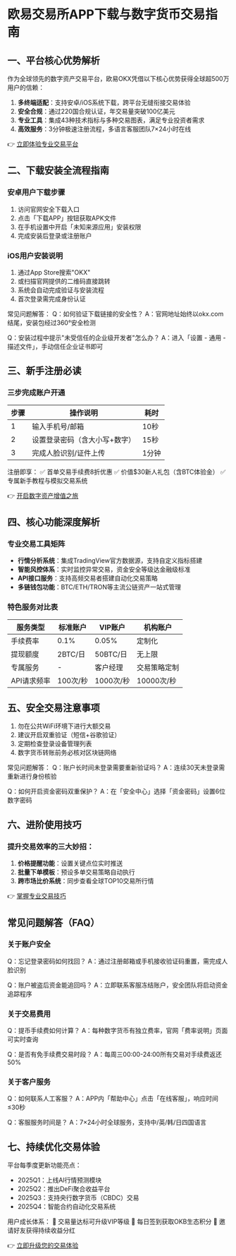 # 欧易交易所APP下载与数字货币交易指南

## 一、平台核心优势解析
作为全球领先的数字资产交易平台，欧易OKX凭借以下核心优势获得全球超500万用户的信赖：
1. **多终端适配**：支持安卓/iOS系统下载，跨平台无缝衔接交易体验
2. **安全合规**：通过220国合规认证，年交易量突破100亿美元
3. **专业工具**：集成43种技术指标与多种交易图表，满足专业投资者需求
4. **高效服务**：3分钟极速注册流程，多语言客服团队7×24小时在线

👉 [立即体验专业交易平台](https://bit.ly/okx_welcome)

## 二、下载安装全流程指南
### 安卓用户下载步骤
1. 访问官网安全下载入口
2. 点击「下载APP」按钮获取APK文件
3. 在手机设置中开启「未知来源应用」安装权限
4. 完成安装后登录或注册账户

### iOS用户安装说明
1. 通过App Store搜索"OKX"
2. 或扫描官网提供的二维码直接跳转
3. 系统会自动完成验证与安装流程
4. 首次登录需完成身份认证

常见问题解答：
Q：如何验证下载链接的安全性？
A：官网地址始终以okx.com结尾，安装包经过360°安全检测

Q：安装过程中提示"未受信任的企业级开发者"怎么办？
A：进入「设置 - 通用 - 描述文件」，手动信任企业证书即可

## 三、新手注册必读
### 三步完成账户开通
| 步骤 | 操作说明 | 耗时 |
|------|----------|------|
| 1    | 输入手机号/邮箱 | 10秒 |
| 2    | 设置登录密码（含大小写+数字） | 15秒 |
| 3    | 完成人脸识别/证件上传 | 1分钟 |

注册即享：
✅ 首单交易手续费8折优惠
✅ 价值$30新人礼包（含BTC体验金）
✅ 专属新手教程与模拟交易系统

👉 [开启数字资产增值之旅](https://bit.ly/okx_welcome)

## 四、核心功能深度解析
### 专业交易工具矩阵
- **行情分析系统**：集成TradingView官方数据源，支持自定义指标搭建
- **智能风控体系**：实时监控异常交易，资金安全等级达金融级标准
- **API接口服务**：支持高频交易者搭建自动化交易策略
- **多链钱包功能**：BTC/ETH/TRON等主流公链资产一站式管理

### 特色服务对比表
| 服务类型       | 标准账户 | VIP账户 | 机构账户 |
|----------------|----------|---------|----------|
| 手续费率       | 0.1%     | 0.05%   | 定制化   |
| 提现额度       | 2BTC/日  | 50BTC/日| 无上限   |
| 专属服务       | -        | 客户经理| 交易策略定制|
| API请求频率    | 100次/秒 | 1000次/秒| 10000次/秒|

## 五、安全交易注意事项
1. 勿在公共WiFi环境下进行大额交易
2. 建议开启双重验证（短信+谷歌验证）
3. 定期检查登录设备管理列表
4. 数字货币转账前务必核对区块链网络

常见问题解答：
Q：账户长时间未登录需要重新验证吗？
A：连续30天未登录需重新进行身份核验

Q：如何开启资金密码双重保护？
A：在「安全中心」选择「资金密码」设置6位数字密码

## 六、进阶使用技巧
### 提升交易效率的三大妙招：
1. **价格提醒功能**：设置关键点位实时推送
2. **批量下单模板**：预设多单交易策略自动执行
3. **跨市场比价系统**：同步查看全球TOP10交易所行情

👉 [掌握专业交易技巧](https://bit.ly/okx_welcome)

## 常见问题解答（FAQ）
### 关于账户安全
Q：忘记登录密码如何找回？
A：通过注册邮箱或手机接收验证码重置，需完成人脸识别

Q：账户被盗后资金能追回吗？
A：立即联系客服冻结账户，安全团队将启动资金追踪程序

### 关于交易费用
Q：提币手续费如何计算？
A：每种数字货币有独立费率，官网「费率说明」页面可实时查询

Q：是否有免手续费交易时段？
A：每周三00:00-24:00所有交易对手续费返还50%

### 关于客户服务
Q：如何联系人工客服？
A：APP内「帮助中心」点击「在线客服」，响应时间≤30秒

Q：客服服务时间是？
A：7×24小时全球服务，支持中/英/韩/日四国语言

## 七、持续优化交易体验
平台每季度更新功能亮点：
- 2025Q1：上线AI行情预测模块
- 2025Q2：推出DeFi聚合收益平台
- 2025Q3：支持央行数字货币（CBDC）交易
- 2025Q4：智能合约自动化交易系统

用户成长体系：
💎 交易量达标可升级VIP等级
💎 每日签到获取OKB生态积分
💎 邀请好友获得持续收益分红

👉 [立即升级您的交易体验](https://bit.ly/okx_welcome)